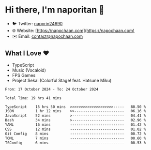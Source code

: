 # Hi there, I'm naporitan 👋

- 🐦 Twitter: [naporin24690](https://twitter.com/naporin24690)
- 🌐 Website: [https://napochaan.com](https://napochaan.com)
- ✉️ Email: [contact@napochaan.com](mailto:contact@napochaan.com)

## What I Love ❤️
- TypeScript
- Music (Vocaloid)
- FPS Games
- Project Sekai (Colorful Stage! feat. Hatsune Miku)

<!--START_SECTION:waka-->

```txt
From: 17 October 2024 - To: 24 October 2024

Total Time: 19 hrs 41 mins

TypeScript    15 hrs 50 mins  >>>>>>>>>>>>>>>>>>>>-----   80.50 %
JSON          1 hr 12 mins    >>-----------------------   06.16 %
JavaScript    52 mins         >------------------------   04.41 %
Bash          34 mins         >------------------------   02.96 %
YAML          16 mins         -------------------------   01.42 %
CSS           12 mins         -------------------------   01.02 %
Git Config    8 mins          -------------------------   00.72 %
TOML          7 mins          -------------------------   00.60 %
TSConfig      6 mins          -------------------------   00.53 %
```

<!--END_SECTION:waka-->

